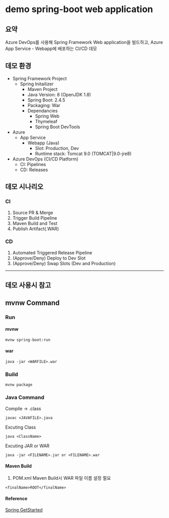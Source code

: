 # demo spring-boot web application
## 요약
Azure DevOps를 사용해 Spring Framework Web application을 빌드하고, Azure App Service - Webapp에 배포하는 CI/CD 데모
## 데모 환경
- Spring Framework Project
    - Spring Initailizer
        - Maven Project
        - Java Version: 8 (OpenJDK 1.8)
        - Spring Boot: 2.4.5
        - Packaging: War
        - Dependancies   
            - Spring Web
            - Thymeleaf
            - Spring Boot DevTools
- Azure
    - App Service
        - Webapp (Java)
            - Slot: Production, Dev
            - Runtime stack: Tomcat 9.0 (TOMCAT|9.0-jre8)
- Azure DevOps (CI/CD Platform)
    - CI: Pipelines
    - CD: Releases
## 데모 시나리오
### CI
1. Source PR & Merge
2. Trigger Build Pipeline
3. Maven Build and Test
4. Publish Artifact(.WAR)
### CD
1. Automated Triggered Release Pipeline
2. (Approve/Deny) Deploy to Dev Slot 
3. (Approve/Deny) Swap Slots (Dev and Production)
---
## 데모 사용시 참고
## mvnw Command
### Run
#### mvnw
```
mvnw spring-boot:run
```
#### war
```
java -jar <WARFILE>.war
```
### Build
```
mvnw package
```
### Java Command
Compile -> .class
```
javac <JAVAFILE>.java
```
Excuting Class
```
java <ClassName>
```
Excuting JAR or WAR
```
java -jar <FILENAME>.jar or <FILENAME>.war 
```
#### Maven Build
1. POM.xml
Maven Build시 WAR 파일 이름 설정 필요
```
<finalName>ROOT</finalName>
```
#### Reference
[Spring GetStarted](https://spring.io/guides/gs/serving-web-content/)
 